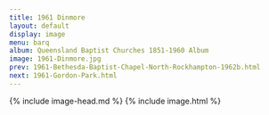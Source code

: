 ```yaml
---
title: 1961 Dinmore
layout: default
display: image
menu: barq
album: Queensland Baptist Churches 1851-1960 Album
image: 1961-Dinmore.jpg
prev: 1961-Bethesda-Baptist-Chapel-North-Rockhampton-1962b.html
next: 1961-Gordon-Park.html
---
```

{% include image-head.md %}
{% include image.html %}